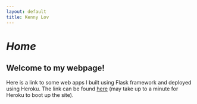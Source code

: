 ```yaml
---
layout: default
title: Kenny Lov
---
```

<style> nav ul li:nth-child(1) a{
 color: black; 
 text-decoration-color:black;
 font-size:1.15em;
} 

</style>

# *Home*

## Welcome to my webpage!

Here is a link to some web apps I built using Flask framework and deployed using Heroku. The link can be found <a href = "https://clfkenny.herokuapp.com">here</a> (may take up to a minute for Heroku to boot up the site).

<!-- <br>
<hr>

# *Recent*
-->
